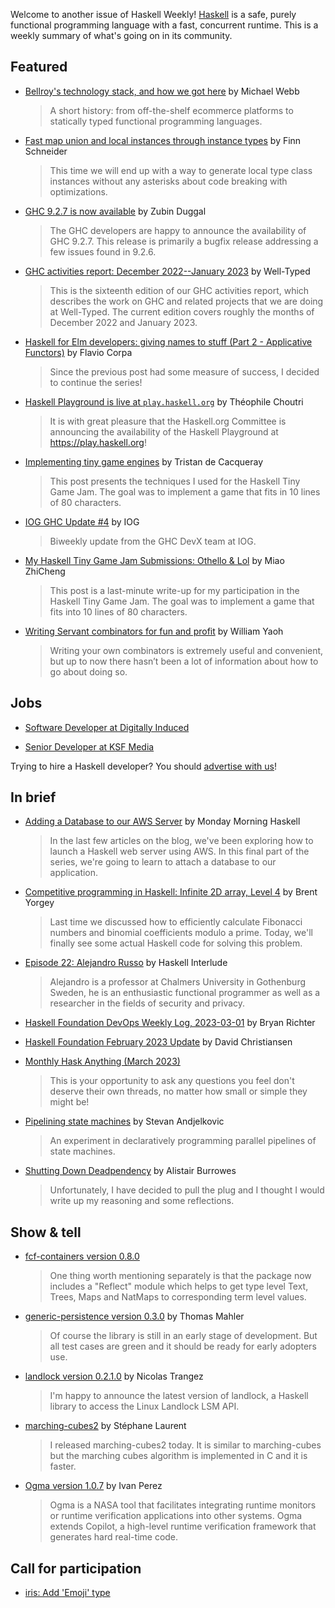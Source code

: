 Welcome to another issue of Haskell Weekly!
[Haskell](https://www.haskell.org) is a safe, purely functional programming language with a fast, concurrent runtime.
This is a weekly summary of what's going on in its community.

## Featured

- [Bellroy's technology stack, and how we got here](https://exploring-better-ways.bellroy.com/our-technology-stack-and-how-we-got-here.html) by Michael Webb
  > A short history: from off-the-shelf ecommerce platforms to statically typed functional programming languages.

- [Fast map union and local instances through instance types](https://prophetlabs.de/posts/insttypes.html) by Finn Schneider
  > This time we will end up with a way to generate local type class instances without any asterisks about code breaking with optimizations.

- [GHC 9.2.7 is now available](https://discourse.haskell.org/t/ghc-9-2-7-is-now-available/5883?u=taylorfausak) by Zubin Duggal
  > The GHC developers are happy to announce the availability of GHC 9.2.7. This release is primarily a bugfix release addressing a few issues found in 9.2.6.

- [GHC activities report: December 2022--January 2023](https://well-typed.com/blog/2023/02/ghc-2022-12-2023-01/) by Well-Typed
  > This is the sixteenth edition of our GHC activities report, which describes the work on GHC and related projects that we are doing at Well-Typed. The current edition covers roughly the months of December 2022 and January 2023.

- [Haskell for Elm developers: giving names to stuff (Part 2 - Applicative Functors)](https://flaviocorpa.com/haskell-for-elm-developers-giving-names-to-stuff-part-2-applicative-functors.html) by Flavio Corpa
  > Since the previous post had some measure of success, I decided to continue the series!

- [Haskell Playground is live at `play.haskell.org`](https://discourse.haskell.org/t/haskell-playground-is-live-at-play-haskell-org/5869?u=taylorfausak) by Théophile Choutri
  > It is with great pleasure that the Haskell.org Committee is announcing the availability of the Haskell Playground at <https://play.haskell.org>!

- [Implementing tiny game engines](https://tristancacqueray.github.io/blog/tiny-game-engine) by Tristan de Cacqueray
  > This post presents the techniques I used for the Haskell Tiny Game Jam. The goal was to implement a game that fits in 10 lines of 80 characters.

- [IOG GHC Update #4](https://engineering.iog.io/2023-02-23-ghc-update/) by IOG
  > Biweekly update from the GHC DevX team at IOG.

- [My Haskell Tiny Game Jam Submissions: Othello & Lol](http://miaozc.me/2023-02-27-hs-tiny-games.html) by Miao ZhiCheng
  > This post is a last-minute write-up for my participation in the Haskell Tiny Game Jam. The goal was to implement a game that fits into 10 lines of 80 characters.

- [Writing Servant combinators for fun and profit](https://williamyaoh.com/posts/2023-02-28-writing-servant-combinators.html) by William Yaoh
  > Writing your own combinators is extremely useful and convenient, but up to now there hasn’t been a lot of information about how to go about doing so.

## Jobs

- [Software Developer at Digitally Induced](https://join.com/companies/digitallyinduced/7262069-software-developer-ihp-haskell)

- [Senior Developer at KSF Media](https://www.linkedin.com/jobs/view/3498430755/)

Trying to hire a Haskell developer?
You should [advertise with us](https://haskellweekly.news/advertising.html)!

## In brief

- [Adding a Database to our AWS Server](https://mmhaskell.com/blog/2023/2/27/adding-a-database-to-our-aws-server) by Monday Morning Haskell
  > In the last few articles on the blog, we've been exploring how to launch a Haskell web server using AWS. In this final part of the series, we're going to learn to attach a database to our application.

- [Competitive programming in Haskell: Infinite 2D array, Level 4](https://byorgey.wordpress.com/2023/02/24/competitive-programming-in-haskell-infinite-2d-array-level-4/) by Brent Yorgey
  > Last time we discussed how to efficiently calculate Fibonacci numbers and binomial coefficients modulo a prime. Today, we'll finally see some actual Haskell code for solving this problem.

- [Episode 22: Alejandro Russo](https://haskell.foundation/podcast/22/) by Haskell Interlude
  > Alejandro is a professor at Chalmers University in Gothenburg Sweden, he is an enthusiastic functional programmer as well as a researcher in the fields of security and privacy.

- [Haskell Foundation DevOps Weekly Log, 2023-03-01](https://discourse.haskell.org/t/haskell-foundation-devops-weekly-log-2023-03-01/5895?u=taylorfausak) by Bryan Richter

- [Haskell Foundation February 2023 Update](https://discourse.haskell.org/t/haskell-foundation-february-2023-update/5896?u=taylorfausak) by David Christiansen

- [Monthly Hask Anything (March 2023)](https://np.reddit.com/r/haskell/comments/11eutc9/monthly_hask_anything_march_2023/)
  > This is your opportunity to ask any questions you feel don't deserve their own threads, no matter how small or simple they might be!

- [Pipelining state machines](https://github.com/stevana/pipelined-state-machines/tree/0a289a1dd05e2e203e2505692c030adc24834043) by Stevan Andjelkovic
  > An experiment in declaratively programming parallel pipelines of state machines.

- [Shutting Down Deadpendency](https://alistairb.dev/shutting-down-deadpendency/) by Alistair Burrowes
  > Unfortunately, I have decided to pull the plug and I thought I would write up my reasoning and some reflections.

## Show & tell

- [fcf-containers version 0.8.0](https://discourse.haskell.org/t/ann-fcf-containers-0-8-0-with-helpers-to-get-structures-from-type-level-to-term-level/5876?u=taylorfausak)
  > One thing worth mentioning separately is that the package now includes a "Reflect" module which helps to get type level Text, Trees, Maps and NatMaps to corresponding term level values.

- [generic-persistence version 0.3.0](https://np.reddit.com/r/haskell/comments/11bs2zg/ann_genericpersistence_030_released/) by Thomas Mahler
  > Of course the library is still in an early stage of development. But all test cases are green and it should be ready for early adopters use.

- [landlock version 0.2.1.0](https://discourse.haskell.org/t/ann-landlock-0-2-1-0/5882?u=taylorfausak) by Nicolas Trangez
  > I'm happy to announce the latest version of landlock, a Haskell library to access the Linux Landlock LSM API.

- [marching-cubes2](https://discourse.haskell.org/t/ann-marching-cubes2/5859?u=taylorfausak) by Stéphane Laurent
  > I released marching-cubes2 today. It is similar to marching-cubes but the marching cubes algorithm is implemented in C and it is faster.

- [Ogma version 1.0.7](https://np.reddit.com/r/haskell/comments/11bqr1p/ann_nasas_ogma_107/) by Ivan Perez
  > Ogma is a NASA tool that facilitates integrating runtime monitors or runtime verification applications into other systems. Ogma extends Copilot, a high-level runtime verification framework that generates hard real-time code.

## Call for participation

- [iris: Add 'Emoji' type](https://github.com/chshersh/iris/issues/109)

